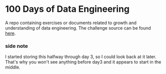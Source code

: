 # 100 Days of Data Engineering

A repo containing exercises or documents related to growth and understanding of data engineering. The challenge source can be found [here](https://docs.google.com/spreadsheets/u/0/d/1a5TMdF7Vz-YdvlHXnNHLMeHk7lV-TdRjbPoxMrQ_cSE/htmlview).

### side note

I started storing this halfway through day 3, so I could look back at it later. That's why you won't see anything before day3 and it appears to start in the middle.
